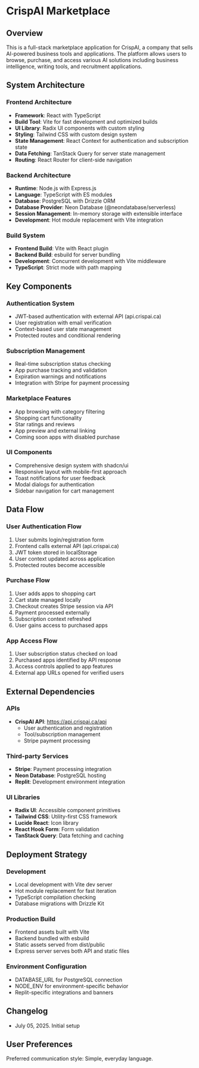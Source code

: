 # CrispAI Marketplace

## Overview

This is a full-stack marketplace application for CrispAI, a company that sells AI-powered business tools and applications. The platform allows users to browse, purchase, and access various AI solutions including business intelligence, writing tools, and recruitment applications.

## System Architecture

### Frontend Architecture
- **Framework**: React with TypeScript
- **Build Tool**: Vite for fast development and optimized builds
- **UI Library**: Radix UI components with custom styling
- **Styling**: Tailwind CSS with custom design system
- **State Management**: React Context for authentication and subscription state
- **Data Fetching**: TanStack Query for server state management
- **Routing**: React Router for client-side navigation

### Backend Architecture
- **Runtime**: Node.js with Express.js
- **Language**: TypeScript with ES modules
- **Database**: PostgreSQL with Drizzle ORM
- **Database Provider**: Neon Database (@neondatabase/serverless)
- **Session Management**: In-memory storage with extensible interface
- **Development**: Hot module replacement with Vite integration

### Build System
- **Frontend Build**: Vite with React plugin
- **Backend Build**: esbuild for server bundling
- **Development**: Concurrent development with Vite middleware
- **TypeScript**: Strict mode with path mapping

## Key Components

### Authentication System
- JWT-based authentication with external API (api.crispai.ca)
- User registration with email verification
- Context-based user state management
- Protected routes and conditional rendering

### Subscription Management
- Real-time subscription status checking
- App purchase tracking and validation
- Expiration warnings and notifications
- Integration with Stripe for payment processing

### Marketplace Features
- App browsing with category filtering
- Shopping cart functionality
- Star ratings and reviews
- App preview and external linking
- Coming soon apps with disabled purchase

### UI Components
- Comprehensive design system with shadcn/ui
- Responsive layout with mobile-first approach
- Toast notifications for user feedback
- Modal dialogs for authentication
- Sidebar navigation for cart management

## Data Flow

### User Authentication Flow
1. User submits login/registration form
2. Frontend calls external API (api.crispai.ca)
3. JWT token stored in localStorage
4. User context updated across application
5. Protected routes become accessible

### Purchase Flow
1. User adds apps to shopping cart
2. Cart state managed locally
3. Checkout creates Stripe session via API
4. Payment processed externally
5. Subscription context refreshed
6. User gains access to purchased apps

### App Access Flow
1. User subscription status checked on load
2. Purchased apps identified by API response
3. Access controls applied to app features
4. External app URLs opened for verified users

## External Dependencies

### APIs
- **CrispAI API**: https://api.crispai.ca/api
  - User authentication and registration
  - Tool/subscription management
  - Stripe payment processing

### Third-party Services
- **Stripe**: Payment processing integration
- **Neon Database**: PostgreSQL hosting
- **Replit**: Development environment integration

### UI Libraries
- **Radix UI**: Accessible component primitives
- **Tailwind CSS**: Utility-first CSS framework
- **Lucide React**: Icon library
- **React Hook Form**: Form validation
- **TanStack Query**: Data fetching and caching

## Deployment Strategy

### Development
- Local development with Vite dev server
- Hot module replacement for fast iteration
- TypeScript compilation checking
- Database migrations with Drizzle Kit

### Production Build
- Frontend assets built with Vite
- Backend bundled with esbuild
- Static assets served from dist/public
- Express server serves both API and static files

### Environment Configuration
- DATABASE_URL for PostgreSQL connection
- NODE_ENV for environment-specific behavior
- Replit-specific integrations and banners

## Changelog

- July 05, 2025. Initial setup

## User Preferences

Preferred communication style: Simple, everyday language.